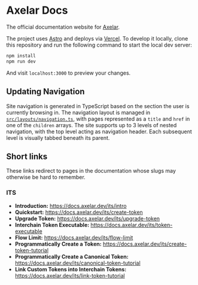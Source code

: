 # Axelar Docs

The official documentation website for [Axelar](https://github.com/axelarnetwork).

The project uses [Astro](https://astro.build) and deploys via [Vercel](https://vercel.com). To develop it locally, clone this repository and run the following command to start the local dev server:

```bash
npm install
npm run dev
```

And visit `localhost:3000` to preview your changes.

## Updating Navigation

Site navigation is generated in TypeScript based on the section the user is currently browsing in. The navigation layout is managed in [`src/layouts/navigation.ts`](https://github.com/axelarnetwork/axelar-docs/blob/main/src/layouts/navigation.ts), with pages represented as a `title` and `href` in one of the `children` arrays. The site supports up to 3 levels of nested navigation, with the top level acting as navigation header. Each subsequent level is visually tabbed beneath its parent.

## Short links

These links redirect to pages in the documentation whose slugs may otherwise be hard to remember.

### ITS

- **Introduction:** https://docs.axelar.dev/its/intro
- **Quickstart:** https://docs.axelar.dev/its/create-token
- **Upgrade Token:** https://docs.axelar.dev/its/upgrade-token
- **Interchain Token Executable:** https://docs.axelar.dev/its/token-executable
- **Flow Limit:** https://docs.axelar.dev/its/flow-limit
- **Programmatically Create a Token:** https://docs.axelar.dev/its/create-token-tutorial
- **Programmatically Create a Canonical Token:** https://docs.axelar.dev/its/canonical-token-tutorial
- **Link Custom Tokens into Interchain Tokens:** https://docs.axelar.dev/its/link-token-tutorial
